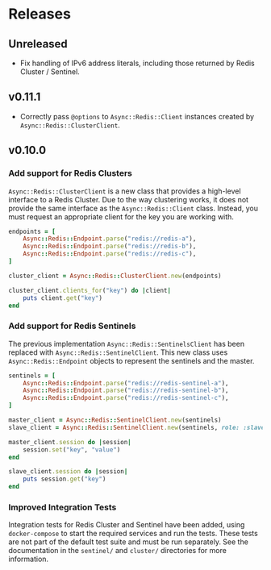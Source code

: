 # Releases

## Unreleased

  - Fix handling of IPv6 address literals, including those returned by Redis Cluster / Sentinel.

## v0.11.1

  - Correctly pass `@options` to `Async::Redis::Client` instances created by `Async::Redis::ClusterClient`.

## v0.10.0

### Add support for Redis Clusters

`Async::Redis::ClusterClient` is a new class that provides a high-level interface to a Redis Cluster. Due to the way clustering works, it does not provide the same interface as the `Async::Redis::Client` class. Instead, you must request an appropriate client for the key you are working with.

``` ruby
endpoints = [
	Async::Redis::Endpoint.parse("redis://redis-a"),
	Async::Redis::Endpoint.parse("redis://redis-b"),
	Async::Redis::Endpoint.parse("redis://redis-c"),
]

cluster_client = Async::Redis::ClusterClient.new(endpoints)

cluster_client.clients_for("key") do |client|
	puts client.get("key")
end
```

### Add support for Redis Sentinels

The previous implementation `Async::Redis::SentinelsClient` has been replaced with `Async::Redis::SentinelClient`. This new class uses `Async::Redis::Endpoint` objects to represent the sentinels and the master.

``` ruby
sentinels = [
	Async::Redis::Endpoint.parse("redis://redis-sentinel-a"),
	Async::Redis::Endpoint.parse("redis://redis-sentinel-b"),
	Async::Redis::Endpoint.parse("redis://redis-sentinel-c"),
]

master_client = Async::Redis::SentinelClient.new(sentinels)
slave_client = Async::Redis::SentinelClient.new(sentinels, role: :slave)

master_client.session do |session|
	session.set("key", "value")
end

slave_client.session do |session|
	puts session.get("key")
end
```

### Improved Integration Tests

Integration tests for Redis Cluster and Sentinel have been added, using `docker-compose` to start the required services and run the tests. These tests are not part of the default test suite and must be run separately. See the documentation in the `sentinel/` and `cluster/` directories for more information.
